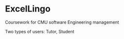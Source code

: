 # ExcelLingo
Coursework for CMU software Engineering management

Two types of users: Tutor, Student
